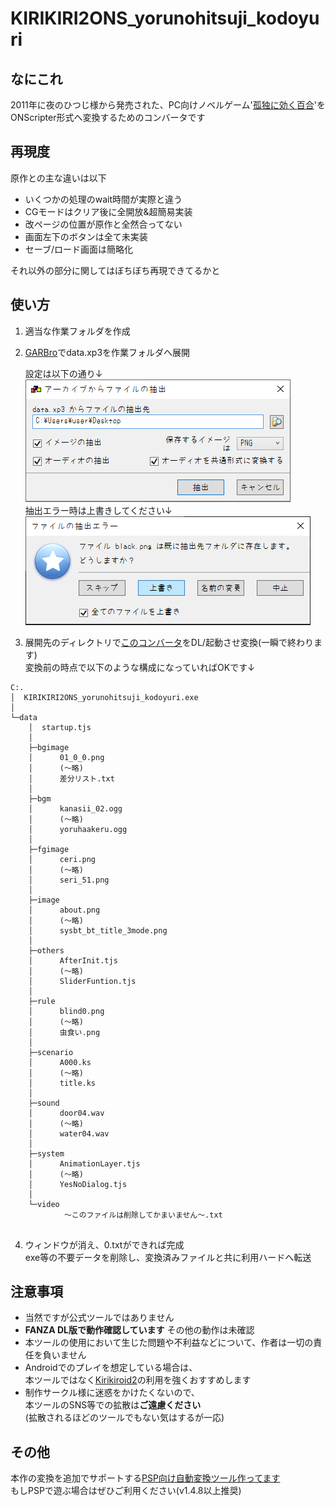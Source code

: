 # KIRIKIRI2ONS_yorunohitsuji_kodoyuri

## なにこれ
  2011年に夜のひつじ様から発売された、PC向けノベルゲーム'[孤独に効く百合](http://yorunohitsuji.xii.jp/products/kodoyuri)'を<br>
  ONScripter形式へ変換するためのコンバータです<br>

## 再現度
原作との主な違いは以下
 - いくつかの処理のwait時間が実際と違う
 - CGモードはクリア後に全開放&超簡易実装
 - 改ページの位置が原作と全然合ってない
 - 画面左下のボタンは全て未実装
 - セーブ/ロード画面は簡略化

それ以外の部分に関してはぼちぼち再現できてるかと<br>


## 使い方
 1. 適当な作業フォルダを作成
 2. [GARBro](https://drive.google.com/file/d/1gH9nNRxaz8GexN0B1hWyUc3o692bkWXX/view)でdata.xp3を作業フォルダへ展開<br>

     設定は以下の通り↓<br>
     ![](image1.png)<br>
     抽出エラー時は上書きしてください↓<br>
     ![](image2.png)<br>

 3. 展開先のディレクトリで[このコンバータ](https://github.com/Prince-of-sea/KIRIKIRI2ONS_yorunohitsuji_kodoyuri/releases/latest)をDL/起動させ変換(一瞬で終わります)<br>
    変換前の時点で以下のような構成になっていればOKです↓<br>
```
C:.
│  KIRIKIRI2ONS_yorunohitsuji_kodoyuri.exe
│  
└─data
    │  startup.tjs
    │  
    ├─bgimage
    │      01_0_0.png
    │      (～略)
    │      差分リスト.txt
    │      
    ├─bgm
    │      kanasii_02.ogg
    │      (～略)
    │      yoruhaakeru.ogg
    │      
    ├─fgimage
    │      ceri.png
    │      (～略)
    │      seri_51.png
    │      
    ├─image
    │      about.png
    │      (～略)
    │      sysbt_bt_title_3mode.png
    │      
    ├─others
    │      AfterInit.tjs
    │      (～略)
    │      SliderFuntion.tjs
    │      
    ├─rule
    │      blind0.png
    │      (～略)
    │      虫食い.png
    │      
    ├─scenario
    │      A000.ks
    │      (～略)
    │      title.ks
    │      
    ├─sound
    │      door04.wav
    │      (～略)
    │      water04.wav
    │      
    ├─system
    │      AnimationLayer.tjs
    │      (～略)
    │      YesNoDialog.tjs
    │      
    └─video
            ～このファイルは削除してかまいません～.txt
            
```
 4. ウィンドウが消え、0.txtができれば完成<br>
    exe等の不要データを削除し、変換済みファイルと共に利用ハードへ転送

## 注意事項
 - 当然ですが公式ツールではありません
 - __FANZA DL版で動作確認しています__ その他の動作は未確認
 - 本ツールの使用において生じた問題や不利益などについて、作者は一切の責任を負いません
 - Androidでのプレイを想定している場合は、<br>
 本ツールではなく[Kirikiroid2](https://github.com/zeas2/Kirikiroid2/releases)の利用を強くおすすめします
 - 制作サークル様に迷惑をかけたくないので、<br>
   本ツールのSNS等での拡散は**ご遠慮ください**<br>
   (拡散されるほどのツールでもない気はするが一応)<br>

## その他
本作の変換を追加でサポートする[PSP向け自動変換ツール作ってます](https://github.com/Prince-of-sea/ONScripter_Multi_Converter)<br>
もしPSPで遊ぶ場合はぜひご利用ください(v1.4.8以上推奨)
